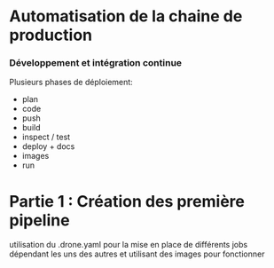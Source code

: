 # **Automatisation de la chaine de production**


### Développement et intégration continue

Plusieurs phases de déploiement: 

- plan
- code
- push 
- build
- inspect / test
- deploy + docs
- images 
- run



# **Partie 1** : Création des première pipeline 

utilisation du .drone.yaml pour la mise en place de différents jobs dépendant les uns des autres et utilisant des images pour fonctionner